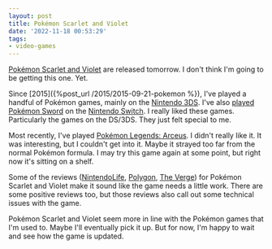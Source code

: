 ```yaml
---
layout: post
title: Pokémon Scarlet and Violet
date: '2022-11-18 00:53:29'
tags:
- video-games
---
```


[Pokémon Scarlet and Violet](https://scarletviolet.pokemon.com/en-us/) are released tomorrow. I don't think I'm going to be getting this one. Yet.

Since [2015]({%post_url /2015/2015-09-21-pokemon %}), I've played a handful of Pokémon games, mainly on the [Nintendo 3DS](https://en.wikipedia.org/wiki/Nintendo_3DS). I've also [played](/2020/09/09/pokemon-sword/) [Pokémon Sword](https://swordshield.pokemon.com/en-us/) on the [Nintendo Switch](https://www.nintendo.com/switch/). I really liked these games. Particularly the games on the DS/3DS. They just felt special to me.

Most recently, I've played [Pokémon Legends: Arceus](https://legends.pokemon.com/en-us/). I didn't really like it. It was interesting, but I couldn't get into it. Maybe it strayed too far from the normal Pokémon formula. I may try this game again at some point, but right now it's sitting on a shelf.

Some of the reviews ([NintendoLife](https://www.nintendolife.com/reviews/nintendo-switch/pokemon-scarlet-and-violet), [Polygon](https://www.polygon.com/reviews/23462736/pokemon-scarlet-and-violet-review-release-date-nintendo-switch), [The Verge](https://www.theverge.com/23462858/pokemon-violet-scarlet-review-nintendo-switch)) for Pokémon Scarlet and Violet make it sound like the game needs a little work. There are some positive reviews too, but those reviews also call out some technical issues with the game.

Pokémon Scarlet and Violet seem more in line with the Pokémon games that I'm used to. Maybe I'll eventually pick it up. But for now, I'm happy to wait and see how the game is updated.

